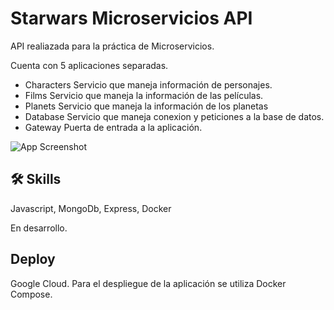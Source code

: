 
# Starwars Microservicios API

API realiazada para la práctica de Microservicios. 

Cuenta con 5 aplicaciones separadas. 

- Characters
Servicio que maneja información de personajes.
- Films
Servicio que maneja la información de las películas.
- Planets
Servicio que maneja la información de los planetas
- Database
Servicio que maneja conexion y peticiones a la base de datos. 
- Gateway
Puerta de entrada a la aplicación. 

![App Screenshot](https://articulateusercontent.com/rise/courses/jSGud9W-D22TdGkSv-msUDQAxPqEDGTV/aM6TUMAIiHuYOPAL.png)


## 🛠 Skills
Javascript, MongoDb, Express, Docker 


En desarrollo. 


## Deploy
Google Cloud.
Para el despliegue de la aplicación se utiliza Docker Compose.